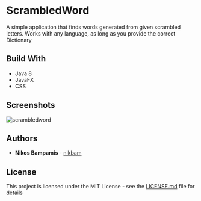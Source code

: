 # ScrambledWord

A simple application that finds words generated from given scrambled letters. Works with any language, as long as you provide the correct Dictionary

## Build With

* Java 8
* JavaFX
* CSS

## Screenshots

![scrambledword](https://cloud.githubusercontent.com/assets/22759513/19279120/a69c60a6-8fe8-11e6-93bb-fcb3872d916c.png)

## Authors

* **Nikos Bampamis** - [nikbam](https://github.com/nikbam)

## License

This project is licensed under the MIT License - see the [LICENSE.md](LICENSE.md) file for details
